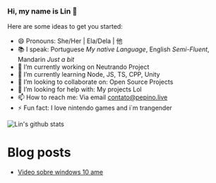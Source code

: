 ### Hi, my name is Lin 👋

Here are some ideas to get you started:
- 😄 Pronouns: She/Her | Ela/Dela | 他 
- 📚 I speak: Portuguese *My native Language*, English *Semi-Fluent*, Mandarin *Just a bit*
- 🔭 I’m currently working on Neutrando Project
- 🌱 I’m currently learning Node, JS, TS, CPP, Unity
- 👯 I’m looking to collaborate on: Open Source Projects
- 🤔 I’m looking for help with: My projects Lol 
- 📫 How to reach me: Via email [contato@pepino.live](mailto:contato@pepino.live)
- ⚡ Fun fact: I love nintendo games and i`m trangender

![Lin's github stats](https://github-readme-stats.vercel.app/api?username=fnxln&show_icons=true&theme=synthwave)
# Blog posts
<!-- BLOG-POST-LIST:START -->
- [Video sobre windows 10 ame](https://blog.pepino.live/2020/11/19/Video1/)
<!-- BLOG-POST-LIST:END -->
